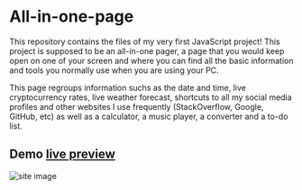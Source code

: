 # All-in-one-page


This repository contains the files of my very first JavaScript project! This project is supposed to be an all-in-one pager, a page that you would keep open on one of your screen and where you can find all the basic information and tools you normally use when you are using your PC.

This page regroups information suchs as the date and time, live cryptocurrency rates, live weather forecast, shortcuts to all my social media profiles and other websites I use frequently (StackOverflow, Google, GitHub, etc) as well as a calculator, a music player, a converter and a to-do list.


## Demo [live preview](https://a4my.github.io/all-in-one-page/)

![site image](https://i.imgur.com/0wcN1ea.jpg)
